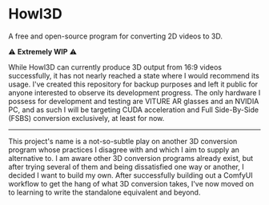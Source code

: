 # Howl3D
A free and open-source program for converting 2D videos to 3D.

⚠️ **Extremely WIP** ⚠️

While Howl3D can currently produce 3D output from 16:9 videos successfully, it has not nearly reached a state where I would recommend its usage. I've created this repository for backup purposes and left it public for anyone interested to observe its development progress. The only hardware I possess for development and testing are VITURE AR glasses and an NVIDIA PC, and as such I will be targeting CUDA acceleration and Full Side-By-Side (FSBS) conversion exclusively, at least for now.

---

This project's name is a not-so-subtle play on another 3D conversion program whose practices I disagree with and which I aim to supply an alternative to. I am aware other 3D conversion programs already exist, but after trying several of them and being dissatisfied one way or another, I decided I want to build my own. After successfully building out a ComfyUI workflow to get the hang of what 3D conversion takes, I've now moved on to learning to write the standalone equivalent and beyond.